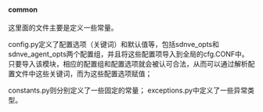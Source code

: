 #### common
这里面的文件主要是定义一些常量。

config.py定义了配置选项（关键词）和默认值等，包括sdnve_opts和sdnve_agent_opts两个配置组，并且将这些配置项导入到全局的cfg.CONF中。只要导入该模块，相应的配置组和配置选项就会被认可合法，从而可以通过解析配置文件中这些关键词，而为这些配置选项赋值；

constants.py则分别定义了一些固定的常量；
exceptions.py中定义了一些异常类型。
